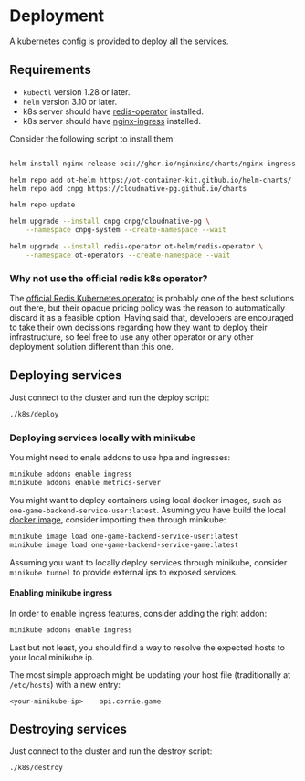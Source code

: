 # Deployment

A kubernetes config is provided to deploy all the services.

## Requirements

- `kubectl` version 1.28 or later.
- `helm` version 3.10 or later.
- k8s server should have [redis-operator](https://github.com/OT-CONTAINER-KIT/redis-operator) installed.
- k8s server should have [nginx-ingress](https://github.com/nginxinc/kubernetes-ingress) installed.

Consider the following script to install them:

```bash

helm install nginx-release oci://ghcr.io/nginxinc/charts/nginx-ingress --version 1.1.0

helm repo add ot-helm https://ot-container-kit.github.io/helm-charts/
helm repo add cnpg https://cloudnative-pg.github.io/charts

helm repo update

helm upgrade --install cnpg cnpg/cloudnative-pg \
    --namespace cnpg-system --create-namespace --wait

helm upgrade --install redis-operator ot-helm/redis-operator \
    --namespace ot-operators --create-namespace --wait
```

### Why not use the official redis k8s operator?

The [official Redis Kubernetes operator](https://docs.redis.com/latest/kubernetes/) is probably one of the best solutions out there, but their opaque pricing policy was the reason to automatically discard it as a feasible option. Having said that, developers are encouraged to take their own decissions regarding how they want to deploy their infrastructure, so feel free to use any other operator or any other deployment solution different than this one.

## Deploying services

Just connect to the cluster and run the deploy script:

```bash
./k8s/deploy
```

### Deploying services locally with minikube

You might need to enale addons to use hpa and ingresses:

```bash
minikube addons enable ingress
minikube addons enable metrics-server
```

You might want to deploy containers using local docker images, such as `one-game-backend-service-user:latest`. Asuming you have build the local [docker image](./docker-images.md), consider importing then through minikube:

```bash
minikube image load one-game-backend-service-user:latest
minikube image load one-game-backend-service-game:latest
```

Assuming you want to locally deploy services through minikube, consider `minikube tunnel` to provide external ips to exposed services.

#### Enabling minikube ingress

In order to enable ingress features, consider adding the right addon:

```bash
minikube addons enable ingress
```

Last but not least, you should find a way to resolve the expected hosts to your local minikube ip.

The most simple approach might be updating your host file (traditionally at `/etc/hosts`) with a new entry:

```
<your-minikube-ip>    api.cornie.game
```

## Destroying services

Just connect to the cluster and run the destroy script:

```bash
./k8s/destroy
```
